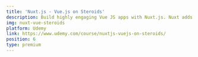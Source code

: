 ```yaml
---
title: 'Nuxt.js - Vue.js on Steroids'
description: Build highly engaging Vue JS apps with Nuxt.js. Nuxt adds easy server-side-rendering and a folder-based config approach.
img: nuxt-vue-steroids
platform: Udemy
link: https://www.udemy.com/course/nuxtjs-vuejs-on-steroids/
position: 6
type: premium
---
```


